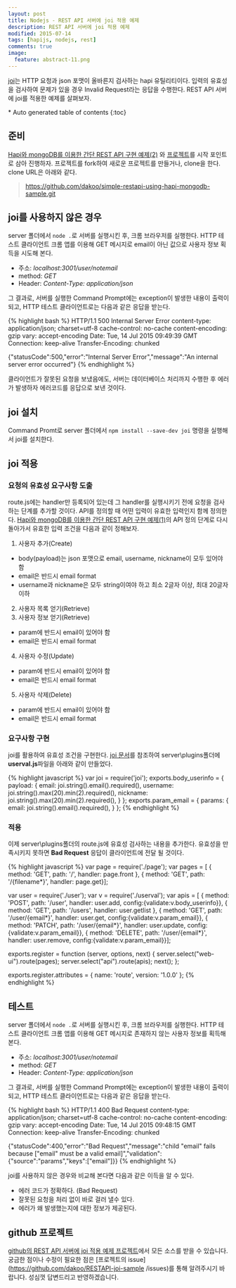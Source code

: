 ```yaml
---
layout: post
title: Nodejs - REST API 서버에 joi 적용 예제 
description: REST API 서버에 joi 적용 예제 
modified: 2015-07-14
tags: [hapijs, nodejs, rest]
comments: true
image:
  feature: abstract-11.png
---
```


[joi](https://github.com/hapijs/joi)는 HTTP 요청과 json 포맷이 올바른지 검사하는 hapi 유틸리티이다. 입력의 유효성을 검사하여 문제가 있을 경우 Invalid Request라는 응답을 수행한다. REST API 서버에 joi를 적용한 예제를 살펴보자.  

<section id="table-of-contents" class="toc">
<div id="drawer" markdown="1">
*  Auto generated table of contents
{:toc}
</div>
</section><!-- /#table-of-contents -->

## 준비 

[Hapi와 mongoDB를 이용한 간단 REST API 구현 예제(2)](http://hochulshin.com/simple-restapi-using-hapi-mongodb-sample-2/) 와 [프로젝트](https://github.com/dakoo/simple-restapi-using-hapi-mongodb-sample)를 시작 포인트로 삼아 진행하자. 프로젝트를 fork하여 새로운 프로젝트를 만들거나, clone을 한다. clone URL은 아래와 같다.

>https://github.com/dakoo/simple-restapi-using-hapi-mongodb-sample.git


## joi를 사용하지 않은 경우 

server 폴더에서 `node .`로 서버를 실행시킨 후, 크롬 브라우저를 실행한다. HTTP 테스트 클라이언트 크롬 앱를 이용해 GET 메시지로 email이 아닌 값으로 사용자 정보 획득을 시도해 본다.  

- 주소: *localhost:3001/user/notemail*
- method: *GET*
- Header: *Content-Type: application/json* 

그 결과로, 서버를 실행한 Command Prompt에는 exception이 발생한 내용이 출력이 되고, 
HTTP 테스트 클라이언트로는 다음과 같은 응답을 받는다. 

{% highlight bash %}
HTTP/1.1 500 Internal Server Error
content-type: application/json; charset=utf-8
cache-control: no-cache
content-encoding: gzip
vary: accept-encoding
Date: Tue, 14 Jul 2015 09:49:39 GMT
Connection: keep-alive
Transfer-Encoding: chunked

{"statusCode":500,"error":"Internal Server Error","message":"An internal server error occurred"}
{% endhighlight %}

클라이언트가 잘못된 요청을 보냈음에도, 서버는 데이터베이스 처리까지 수행한 후 에러가 발생하자 에러코드를 응답으로 보낸 것이다. 

## joi 설치 

Command Promt로 server 폴더에서 `npm install --save-dev joi` 명령을 실행해서 joi를 설치한다. 

## joi 적용 

### 요청의 유효성 요구사항 도출

route.js에는 handler만 등록되어 있는데 그 handler를 실행시키기 전에 요청을 검사하는 단계를 추가할 것이다. API를 정의할 때 어떤 입력이 유효한 입력인지 함께 정의한다. [Hapi와 mongoDB를 이용한 간단 REST API 구현 예제(1)](http://dakoo.github.io/simple-restapi-using-hapi-mongodb-sample-1/)의 API 정의 단계로 다시 돌아가서 유효한 입력 조건을 다음과 같이 정해보자. 

1. 사용자 추가(Create)
- body(payload)는 json 포맷으로 email, username, nickname이 모두 있어야 함
- email은 반드시 email format
- username과 nickname은 모두 string이여야 하고 최소 2글자 이상, 최대 20글자 이하
2. 사용자 목록 얻기(Retrieve)
3. 사용자 정보 얻기(Retrieve)
- param에 반드시 email이 있어야 함
- email은 반드시 email format
4. 사용자 수정(Update)
- param에 반드시 email이 있어야 함
- email은 반드시 email format
5. 사용자 삭제(Delete)
- param에 반드시 email이 있어야 함
- email은 반드시 email format

### 요구사항 구현

joi를 활용하여 유효성 조건을 구현한다. [joi 문서](https://github.com/hapijs/joi#stringemailoptions)를 참조하여 server\plugins폴더에 **userval.js**파일을 아래와 같이 만들었다. 

{% highlight javascript %}
var joi = require('joi');
exports.body_userinfo = {
    payload: {
        email: joi.string().email().required(),
        username: joi.string().max(20).min(2).required(),
        nickname: joi.string().max(20).min(2).required(),
    }
};
exports.param_email = {
    params: {
        email: joi.string().email().required(),
    }
};
{% endhighlight %}

### 적용

이제 server\plugins폴더의 route.js에 유효성 검사하는 내용을 추가한다. 유효성을 만족시키지 못하면 **Bad Request** 응답이 클라이언트에 전달 될 것이다. 

{% highlight javascript %}
var page = require('./page');
var pages = [
    { method: 'GET', path: '/', handler: page.front },
    { method: 'GET', path: '/{filename*}', handler: page.get}];

var user = require('./user');
var v = require('./userval');
var apis = [
    { method: 'POST', path: '/user', handler: user.add, config:{validate:v.body_userinfo}},
    { method: 'GET', path: '/users', handler: user.getlist },
    { method: 'GET', path: '/user/{email*}', handler: user.get, config:{validate:v.param_email}},
    { method: 'PATCH', path: '/user/{email*}', handler: user.update, config:{validate:v.param_email}},
    { method: 'DELETE', path: '/user/{email*}', handler: user.remove, config:{validate:v.param_email}}];

exports.register = function (server, options, next) {
    server.select("web-ui").route(pages);
    server.select("api").route(apis);
    next();
};

exports.register.attributes = {
    name: 'route',
    version: '1.0.0'
};
{% endhighlight %}

## 테스트 

server 폴더에서 `node .`로 서버를 실행시킨 후, 크롬 브라우저를 실행한다. HTTP 테스트 클라이언트 크롬 앱를 이용해 GET 메시지로 존재하지 않는 사용자 정보를 획득해 본다. 

- 주소: *localhost:3001/user/notemail*
- method: *GET*
- Header: *Content-Type: application/json* 

그 결과로, 서버를 실행한 Command Prompt에는 exception이 발생한 내용이 출력이 되고, 
HTTP 테스트 클라이언트로는 다음과 같은 응답을 받는다. 

{% highlight bash %}
HTTP/1.1 400 Bad Request
content-type: application/json; charset=utf-8
cache-control: no-cache
content-encoding: gzip
vary: accept-encoding
Date: Tue, 14 Jul 2015 09:48:15 GMT
Connection: keep-alive
Transfer-Encoding: chunked

{"statusCode":400,"error":"Bad Request","message":"child \"email\" fails because [\"email\" must be a valid email]","validation":{"source":"params","keys":["email"]}}
{% endhighlight %}

 joi를 사용하지 않은 경우와 비교해 본다면 다음과 같은 이득을 알 수 있다. 

- 에러 코드가 정확하다. (Bad Request)
- 잘못된 요청을 처리 없이 바로 걸러 낼수 있다. 
- 에러가 왜 발생했는지에 대한 정보가 제공된다. 


## github 프로젝트 

[github의 REST API 서버에 joi 적용 예제 프로젝트](https://github.com/dakoo/RESTAPI-joi-sample
)에서 모든 소스를 받을 수 있습니다. 
궁금한 점이나 수정이 필요한 점은 [프로젝트의 issue](https://github.com/dakoo/RESTAPI-joi-sample
/issues)를 통해 알려주시기 바랍니다. 성심껏 답변드리고 반영하겠습니다. 


